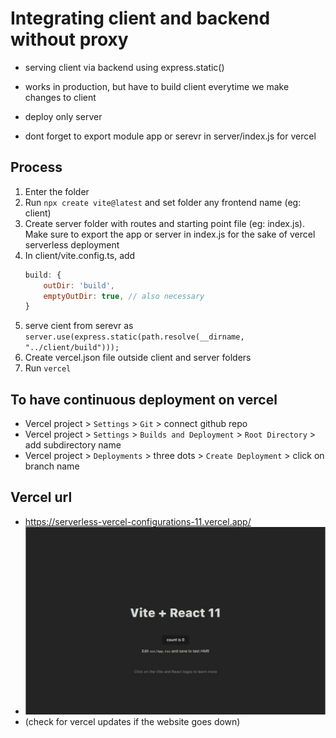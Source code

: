 # Integrating client and backend without proxy

- serving client via backend using express.static()
- works in production, but have to build client everytime we make changes to client
- deploy only server

- dont forget to export module app or serevr in server/index.js for vercel

## Process

1. Enter the folder
2. Run `npx create vite@latest` and set folder any frontend name (eg: client)
3. Create server folder with routes and starting point file (eg: index.js). Make sure to export the app or server in index.js for the sake of vercel serverless deployment
4. In client/vite.config.ts, add
   ```js
   build: {
       outDir: 'build',
       emptyOutDir: true, // also necessary
   }
   ```
5. serve cient from serevr as `server.use(express.static(path.resolve(__dirname, "../client/build")));`
6. Create vercel.json file outside client and server folders
7. Run `vercel`

## To have continuous deployment on vercel
- Vercel project > `Settings` > `Git` > connect github repo
- Vercel project > `Settings` > `Builds and Deployment` > `Root Directory` > add subdirectory name
- Vercel project > `Deployments` > three dots > `Create Deployment` > click on branch name

## Vercel url
- https://serverless-vercel-configurations-11.vercel.app/
- ![alt text](image.png)
- (check for vercel updates if the website goes down)